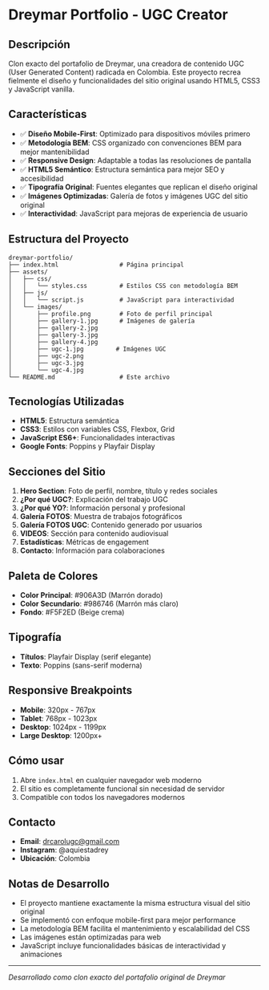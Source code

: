 # Dreymar Portfolio - UGC Creator

## Descripción
Clon exacto del portafolio de Dreymar, una creadora de contenido UGC (User Generated Content) radicada en Colombia. Este proyecto recrea fielmente el diseño y funcionalidades del sitio original usando HTML5, CSS3 y JavaScript vanilla.

## Características
- ✅ **Diseño Mobile-First**: Optimizado para dispositivos móviles primero
- ✅ **Metodología BEM**: CSS organizado con convenciones BEM para mejor mantenibilidad
- ✅ **Responsive Design**: Adaptable a todas las resoluciones de pantalla
- ✅ **HTML5 Semántico**: Estructura semántica para mejor SEO y accesibilidad
- ✅ **Tipografía Original**: Fuentes elegantes que replican el diseño original
- ✅ **Imágenes Optimizadas**: Galería de fotos y imágenes UGC del sitio original
- ✅ **Interactividad**: JavaScript para mejoras de experiencia de usuario

## Estructura del Proyecto
```
dreymar-portfolio/
├── index.html                 # Página principal
├── assets/
│   ├── css/
│   │   └── styles.css         # Estilos CSS con metodología BEM
│   ├── js/
│   │   └── script.js          # JavaScript para interactividad
│   └── images/
│       ├── profile.png        # Foto de perfil principal
│       ├── gallery-1.jpg      # Imágenes de galería
│       ├── gallery-2.jpg
│       ├── gallery-3.jpg
│       ├── gallery-4.jpg
│       ├── ugc-1.jpg         # Imágenes UGC
│       ├── ugc-2.png
│       ├── ugc-3.jpg
│       └── ugc-4.jpg
└── README.md                  # Este archivo
```

## Tecnologías Utilizadas
- **HTML5**: Estructura semántica
- **CSS3**: Estilos con variables CSS, Flexbox, Grid
- **JavaScript ES6+**: Funcionalidades interactivas
- **Google Fonts**: Poppins y Playfair Display

## Secciones del Sitio
1. **Hero Section**: Foto de perfil, nombre, título y redes sociales
2. **¿Por qué UGC?**: Explicación del trabajo UGC
3. **¿Por qué YO?**: Información personal y profesional
4. **Galería FOTOS**: Muestra de trabajos fotográficos
5. **Galería FOTOS UGC**: Contenido generado por usuarios
6. **VIDEOS**: Sección para contenido audiovisual
7. **Estadísticas**: Métricas de engagement
8. **Contacto**: Información para colaboraciones

## Paleta de Colores
- **Color Principal**: #906A3D (Marrón dorado)
- **Color Secundario**: #986746 (Marrón más claro)
- **Fondo**: #F5F2ED (Beige crema)

## Tipografía
- **Títulos**: Playfair Display (serif elegante)
- **Texto**: Poppins (sans-serif moderna)

## Responsive Breakpoints
- **Mobile**: 320px - 767px
- **Tablet**: 768px - 1023px
- **Desktop**: 1024px - 1199px
- **Large Desktop**: 1200px+

## Cómo usar
1. Abre `index.html` en cualquier navegador web moderno
2. El sitio es completamente funcional sin necesidad de servidor
3. Compatible con todos los navegadores modernos

## Contacto
- **Email**: drcarolugc@gmail.com
- **Instagram**: @aquiestadrey
- **Ubicación**: Colombia

## Notas de Desarrollo
- El proyecto mantiene exactamente la misma estructura visual del sitio original
- Se implementó con enfoque mobile-first para mejor performance
- La metodología BEM facilita el mantenimiento y escalabilidad del CSS
- Las imágenes están optimizadas para web
- JavaScript incluye funcionalidades básicas de interactividad y animaciones

---
*Desarrollado como clon exacto del portafolio original de Dreymar*